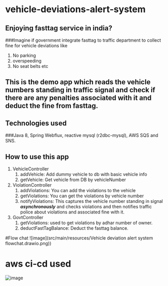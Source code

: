 # vehicle-deviations-alert-system

## Enjoying fasttag service in india? 

###Imagine if government integrate fasttag to traffic department to collect fine for vehicle deviations like 
1) No parking 
2) overspeeding 
3) No seat belts etc 

## This is the demo app which reads the vehicle numbers standing in traffic signal and check if there are any penalties associated with it and deduct the fine from fasttag.

## Technologies used 
###Java 8, Spring Webflux, reactive mysql (r2dbc-mysql), AWS SQS and SNS. 

## How to use this app
1) VehicleController
   1) addVehicle: Add dummy vehicle to db with basic vehicle info
   2) getVehicle: Get vehicle from DB by vehicleNumber
2) ViolationController
   1) addViolations: You can add the violations to the vehicle
   2) getViolations: You can get the violations by vehicle number
   3) notifyViolations: This captures the vehicle number standing in signal _**asynchronously**_ and checks violations and then notifies traffic police about violations and associated fine with it.
3) GovtController
   1) getViolations: used to get violations by adhar number of owner.
   2) deductFastTagBalance: Deduct the fasttag balance.

#Flow chat
![image](src/main/resources/Vehicle deviation alert system flowchat.drawio.png))

# aws ci-cd used
![image](https://user-images.githubusercontent.com/37335021/119383974-a6fa0a00-bce1-11eb-8446-fb2273ed0f26.png)

